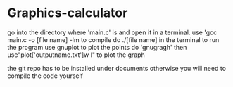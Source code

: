 # Graphics-calculator
go into the directory where 'main.c' is and open it in a terminal.
use 'gcc main.c -o [file name] -lm to compile
do ./[file name] in the terminal to run the program
use gnuplot to plot the points
do 'gnugragh' then use"plot['outputname.txt']w l" to plot the graph

the git repo has to be installed under documents otherwise you will need to compile the code yourself

